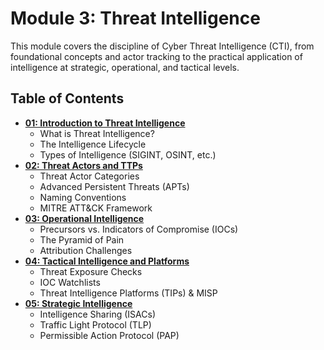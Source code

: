 # Module 3: Threat Intelligence

This module covers the discipline of Cyber Threat Intelligence (CTI), from foundational concepts and actor tracking to the practical application of intelligence at strategic, operational, and tactical levels.

## Table of Contents

-   [**01: Introduction to Threat Intelligence**](./01-introduction-to-threat-intel.md)
    -   What is Threat Intelligence?
    -   The Intelligence Lifecycle
    -   Types of Intelligence (SIGINT, OSINT, etc.)
-   [**02: Threat Actors and TTPs**](./02-threat-actors-and-ttp.md)
    -   Threat Actor Categories
    -   Advanced Persistent Threats (APTs)
    -   Naming Conventions
    -   MITRE ATT&CK Framework
-   [**03: Operational Intelligence**](./03-operational-intel.md)
    -   Precursors vs. Indicators of Compromise (IOCs)
    -   The Pyramid of Pain
    -   Attribution Challenges
-   [**04: Tactical Intelligence and Platforms**](./04-tactical-intel-and-platforms.md)
    -   Threat Exposure Checks
    -   IOC Watchlists
    -   Threat Intelligence Platforms (TIPs) & MISP
-   [**05: Strategic Intelligence**](./05-strategic-intel.md)
    -   Intelligence Sharing (ISACs)
    -   Traffic Light Protocol (TLP)
    -   Permissible Action Protocol (PAP)